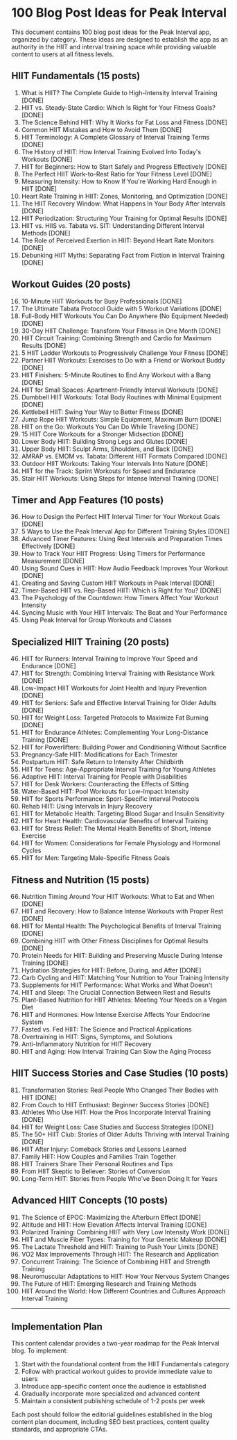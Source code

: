 # 100 Blog Post Ideas for Peak Interval

This document contains 100 blog post ideas for the Peak Interval app, organized by category. These ideas are designed to establish the app as an authority in the HIIT and interval training space while providing valuable content to users at all fitness levels.

## HIIT Fundamentals (15 posts)

1. What is HIIT? The Complete Guide to High-Intensity Interval Training [DONE]
2. HIIT vs. Steady-State Cardio: Which Is Right for Your Fitness Goals? [DONE]
3. The Science Behind HIIT: Why It Works for Fat Loss and Fitness [DONE]
4. Common HIIT Mistakes and How to Avoid Them [DONE]
5. HIIT Terminology: A Complete Glossary of Interval Training Terms [DONE]
6. The History of HIIT: How Interval Training Evolved Into Today's Workouts [DONE]
7. HIIT for Beginners: How to Start Safely and Progress Effectively [DONE]
8. The Perfect HIIT Work-to-Rest Ratio for Your Fitness Level [DONE]
9. Measuring Intensity: How to Know If You're Working Hard Enough in HIIT [DONE]
10. Heart Rate Training in HIIT: Zones, Monitoring, and Optimization [DONE]
11. The HIIT Recovery Window: What Happens In Your Body After Intervals [DONE]
12. HIIT Periodization: Structuring Your Training for Optimal Results [DONE]
13. HIIT vs. HIIS vs. Tabata vs. SIT: Understanding Different Interval Methods [DONE]
14. The Role of Perceived Exertion in HIIT: Beyond Heart Rate Monitors [DONE]
15. Debunking HIIT Myths: Separating Fact from Fiction in Interval Training [DONE]

## Workout Guides (20 posts)

16. 10-Minute HIIT Workouts for Busy Professionals [DONE]
17. The Ultimate Tabata Protocol Guide with 5 Workout Variations [DONE]
18. Full-Body HIIT Workouts You Can Do Anywhere (No Equipment Needed) [DONE]
19. 30-Day HIIT Challenge: Transform Your Fitness in One Month [DONE]
20. HIIT Circuit Training: Combining Strength and Cardio for Maximum Results [DONE]
21. 5 HIIT Ladder Workouts to Progressively Challenge Your Fitness [DONE]
22. Partner HIIT Workouts: Exercises to Do with a Friend or Workout Buddy [DONE]
23. HIIT Finishers: 5-Minute Routines to End Any Workout with a Bang [DONE]
24. HIIT for Small Spaces: Apartment-Friendly Interval Workouts [DONE]
25. Dumbbell HIIT Workouts: Total Body Routines with Minimal Equipment [DONE]
26. Kettlebell HIIT: Swing Your Way to Better Fitness [DONE]
27. Jump Rope HIIT Workouts: Simple Equipment, Maximum Burn [DONE]
28. HIIT on the Go: Workouts You Can Do While Traveling [DONE]
29. 15 HIIT Core Workouts for a Stronger Midsection [DONE]
30. Lower Body HIIT: Building Strong Legs and Glutes [DONE]
31. Upper Body HIIT: Sculpt Arms, Shoulders, and Back [DONE]
32. AMRAP vs. EMOM vs. Tabata: Different HIIT Formats Compared [DONE]
33. Outdoor HIIT Workouts: Taking Your Intervals Into Nature [DONE]
34. HIIT for the Track: Sprint Workouts for Speed and Endurance
35. Stair HIIT Workouts: Using Steps for Intense Interval Training [DONE]

## Timer and App Features (10 posts)

36. How to Design the Perfect HIIT Interval Timer for Your Workout Goals [DONE]
37. 5 Ways to Use the Peak Interval App for Different Training Styles [DONE]
38. Advanced Timer Features: Using Rest Intervals and Preparation Times Effectively [DONE]
39. How to Track Your HIIT Progress: Using Timers for Performance Measurement [DONE]
40. Using Sound Cues in HIIT: How Audio Feedback Improves Your Workout [DONE]
41. Creating and Saving Custom HIIT Workouts in Peak Interval [DONE]
42. Timer-Based HIIT vs. Rep-Based HIIT: Which is Right for You? [DONE]
43. The Psychology of the Countdown: How Timers Affect Your Workout Intensity
44. Syncing Music with Your HIIT Intervals: The Beat and Your Performance
45. Using Peak Interval for Group Workouts and Classes

## Specialized HIIT Training (20 posts)

46. HIIT for Runners: Interval Training to Improve Your Speed and Endurance [DONE]
47. HIIT for Strength: Combining Interval Training with Resistance Work [DONE]
48. Low-Impact HIIT Workouts for Joint Health and Injury Prevention [DONE]
49. HIIT for Seniors: Safe and Effective Interval Training for Older Adults [DONE]
50. HIIT for Weight Loss: Targeted Protocols to Maximize Fat Burning [DONE]
51. HIIT for Endurance Athletes: Complementing Your Long-Distance Training [DONE]
52. HIIT for Powerlifters: Building Power and Conditioning Without Sacrifice
53. Pregnancy-Safe HIIT: Modifications for Each Trimester
54. Postpartum HIIT: Safe Return to Intensity After Childbirth
55. HIIT for Teens: Age-Appropriate Interval Training for Young Athletes
56. Adaptive HIIT: Interval Training for People with Disabilities
57. HIIT for Desk Workers: Counteracting the Effects of Sitting
58. Water-Based HIIT: Pool Workouts for Low-Impact Intensity
59. HIIT for Sports Performance: Sport-Specific Interval Protocols
60. Rehab HIIT: Using Intervals in Injury Recovery
61. HIIT for Metabolic Health: Targeting Blood Sugar and Insulin Sensitivity
62. HIIT for Heart Health: Cardiovascular Benefits of Interval Training
63. HIIT for Stress Relief: The Mental Health Benefits of Short, Intense Exercise
64. HIIT for Women: Considerations for Female Physiology and Hormonal Cycles
65. HIIT for Men: Targeting Male-Specific Fitness Goals

## Fitness and Nutrition (15 posts)

66. Nutrition Timing Around Your HIIT Workouts: What to Eat and When [DONE]
67. HIIT and Recovery: How to Balance Intense Workouts with Proper Rest [DONE]
68. HIIT for Mental Health: The Psychological Benefits of Interval Training [DONE]
69. Combining HIIT with Other Fitness Disciplines for Optimal Results [DONE]
70. Protein Needs for HIIT: Building and Preserving Muscle During Intense Training [DONE]
71. Hydration Strategies for HIIT: Before, During, and After [DONE]
72. Carb Cycling and HIIT: Matching Your Nutrition to Your Training Intensity
73. Supplements for HIIT Performance: What Works and What Doesn't
74. HIIT and Sleep: The Crucial Connection Between Rest and Results
75. Plant-Based Nutrition for HIIT Athletes: Meeting Your Needs on a Vegan Diet
76. HIIT and Hormones: How Intense Exercise Affects Your Endocrine System
77. Fasted vs. Fed HIIT: The Science and Practical Applications
78. Overtraining in HIIT: Signs, Symptoms, and Solutions
79. Anti-Inflammatory Nutrition for HIIT Recovery
80. HIIT and Aging: How Interval Training Can Slow the Aging Process

## HIIT Success Stories and Case Studies (10 posts)

81. Transformation Stories: Real People Who Changed Their Bodies with HIIT [DONE]
82. From Couch to HIIT Enthusiast: Beginner Success Stories [DONE]
83. Athletes Who Use HIIT: How the Pros Incorporate Interval Training [DONE]
84. HIIT for Weight Loss: Case Studies and Success Strategies [DONE]
85. The 50+ HIIT Club: Stories of Older Adults Thriving with Interval Training [DONE]
86. HIIT After Injury: Comeback Stories and Lessons Learned
87. Family HIIT: How Couples and Families Train Together
88. HIIT Trainers Share Their Personal Routines and Tips
89. From HIIT Skeptic to Believer: Stories of Conversion
90. Long-Term HIIT: Stories from People Who've Been Doing It for Years

## Advanced HIIT Concepts (10 posts)

91. The Science of EPOC: Maximizing the Afterburn Effect [DONE]
92. Altitude and HIIT: How Elevation Affects Interval Training [DONE]
93. Polarized Training: Combining HIIT with Very Low Intensity Work [DONE]
94. HIIT and Muscle Fiber Types: Training for Your Genetic Makeup [DONE]
95. The Lactate Threshold and HIIT: Training to Push Your Limits [DONE]
96. VO2 Max Improvements Through HIIT: The Research and Application
97. Concurrent Training: The Science of Combining HIIT and Strength Training
98. Neuromuscular Adaptations to HIIT: How Your Nervous System Changes
99. The Future of HIIT: Emerging Research and Training Methods
100. HIIT Around the World: How Different Countries and Cultures Approach Interval Training

---

## Implementation Plan

This content calendar provides a two-year roadmap for the Peak Interval blog. To implement:

1. Start with the foundational content from the HIIT Fundamentals category
2. Follow with practical workout guides to provide immediate value to users
3. Introduce app-specific content once the audience is established
4. Gradually incorporate more specialized and advanced content
5. Maintain a consistent publishing schedule of 1-2 posts per week

Each post should follow the editorial guidelines established in the blog content plan document, including SEO best practices, content quality standards, and appropriate CTAs. 